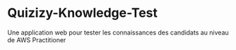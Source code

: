 # Quizizy-Knowledge-Test

Une application web pour tester les connaissances des candidats au niveau de AWS Practitioner
